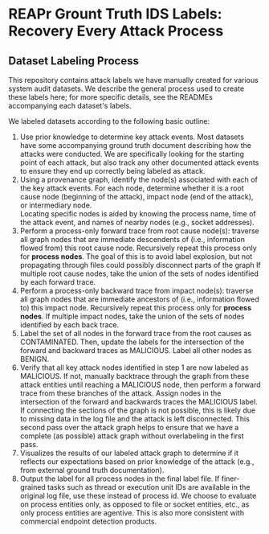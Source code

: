# REAPr Grount Truth IDS Labels: Recovery Every Attack Process

## Dataset Labeling Process
This repository contains attack labels we have manually created for various
system audit datasets. We describe the general process used to create these
labels here; for more specific details, see the READMEs accompanying each
dataset's labels.

We labeled datasets according to the following basic outline:

1. Use prior knowledge to determine key attack events. Most datasets have some
   accompanying ground truth document describing how the attacks were
   conducted. We are specifically looking for the starting point of each
   attack, but also track any other documented attack events to ensure they
   end up correctly being labeled as attack.
2. Using a provenance graph, identify the node(s) associated with each of
   the key attack events. For each node, determine whether it is a root cause node
   (beginning of the attack), impact node (end of the attack), or intermediary node.   
   Locating specific nodes is aided by knowing the process name, time of the attack
   event, and names of nearby nodes (e.g., socket addresses).
3. Perform a process-only forward trace from root cause node(s): traverse all graph
   nodes that are immediate descendents of (i.e., information flowed from)
   this root cause node. Recursively repeat this process only for
   __process nodes__. The goal of this is to avoid label explosion, but not
   propagating through files could possibly disconnect parts of the graph
   If multiple root cause nodes, take the union of the sets of nodes
   identified by each forward trace.
4. Perform a process-only backward trace from impact node(s): traverse all graph
   nodes that are immediate ancestors of (i.e., information flowed to)
   this impact node. Recursively repeat this process only for
   __process nodes__. If multiple impact nodes,
   take the union of the sets of nodes identified by each back trace.
5. Label the set of all nodes in the forward trace from the root causes as
   CONTAMINATED. Then, update the labels for the intersection of the forward
   and backward traces as MALICIOUS. Label all other nodes as BENIGN.
6. Verify that all key attack nodes identified in step 1 are now
   labeled as MALICIOUS. If not, manually backtrace through the graph from these
   attack entities until reaching a MALICIOUS node, then perform a forward
   trace from these branches of the attack. Assign nodes in the intersection
   of the forward and backwards traces the MALICIOUS label.
   If connecting the sections of the graph is not possible, this is likely due
   to missing data in the log file and the attack is left disconnected.
   This second pass over the attack graph helps to ensure that we have a
   complete (as possible) attack graph without overlabeling in the first pass.
7. Visualizes the results of our labeled attack graph to determine if it 
   reflects our expectations based on prior knowledge of the attack
   (e.g., from external ground truth documentation). 
8. Output the label for all process nodes in the final label file.
   If finer-grained tasks such as thread or execution unit IDs are available
   in the original log file, use these instead of process id.
   We choose to evaluate on process entities only, as opposed to file or socket
   entities, etc., as only process entities are agentive. This is also more
   consistent with commercial endpoint detection products. 
